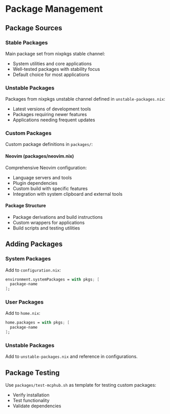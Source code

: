 # Package Management

## Package Sources

### Stable Packages

Main package set from nixpkgs stable channel:
- System utilities and core applications
- Well-tested packages with stability focus
- Default choice for most applications

### Unstable Packages

Packages from nixpkgs unstable channel defined in `unstable-packages.nix`:
- Latest versions of development tools
- Packages requiring newer features
- Applications needing frequent updates

### Custom Packages

Custom package definitions in `packages/`:

#### Neovim (packages/neovim.nix)

Comprehensive Neovim configuration:
- Language servers and tools
- Plugin dependencies
- Custom build with specific features
- Integration with system clipboard and external tools

#### Package Structure

- Package derivations and build instructions
- Custom wrappers for applications
- Build scripts and testing utilities

## Adding Packages

### System Packages

Add to `configuration.nix`:
```nix
environment.systemPackages = with pkgs; [
  package-name
];
```

### User Packages

Add to `home.nix`:
```nix
home.packages = with pkgs; [
  package-name
];
```

### Unstable Packages

Add to `unstable-packages.nix` and reference in configurations.

## Package Testing

Use `packages/test-mcphub.sh` as template for testing custom packages:
- Verify installation
- Test functionality
- Validate dependencies